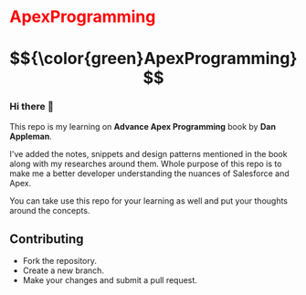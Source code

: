 # <font color="red">ApexProgramming</font>

# $${\color{green}ApexProgramming}$$

### Hi there :wave:

This repo is my learning on **Advance Apex Programming** book by **Dan Appleman**.

I've added the notes, snippets and design patterns mentioned in the book along with my researches around them. Whole purpose of this repo is to make me a better developer understanding the nuances of Salesforce and Apex.

You can take use this repo for your learning as well and put your thoughts around the concepts.

## Contributing

- Fork the repository.
- Create a new branch.
- Make your changes and submit a pull request.
 
